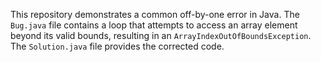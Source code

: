 This repository demonstrates a common off-by-one error in Java. The `Bug.java` file contains a loop that attempts to access an array element beyond its valid bounds, resulting in an `ArrayIndexOutOfBoundsException`.  The `Solution.java` file provides the corrected code.